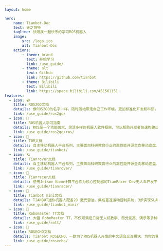 ```yaml
--- 
layout: home

hero:
    name: Tianbot-Doc
    text: 天之博特
    tagline: 快跟我一起快乐的学习ROS机器人
    image: 
        src: /logo.ico
        alt: Tianbot-Doc
    actions:
        - theme: brand
          text: 开始学习
          link: /use_guide/
        - theme: alt
          text: Github
          link: https://github.com/tianbot
        - theme: Bilibili
          text: Bilibili
          link: https://space.bilibili.com/451561151       
features:
  - icon: 💿
    title: ROS2GO文档
    details: 像ROS2GO的名字一样，随时随地带走自己工作环境，更加标准化开发和科研，经过简单几步很短时间就可以体验ROS的乐趣，而无需繁碎的环境配置，这就是ROS2GO...
    link: /use_guide/ros2go/
  - icon: 🐢
    title: ROS机器人学习指南
    details: ROS是一个功能强大、灵活多样的机器人软件框架，可以帮助开发者快速构建出各种类型的机器人应用。它的开放源代码特性也使得它可以不断发展壮大，并得到广泛的应用和支持...
    link: /use_guide/ros2go/ros/
  - icon: 🚚
    title: TOM文档
    details: 自主移动机器人平台系列，主要面向科研教育行业的高性能开源全向移动底盘，提供开源控制程序、开发文档，支持使用USB、CAN、UART等作为外部通信接口，可灵活使用打造自己独特的机器人方案...
    link: /use_guide/tianbot/
  - icon: 🪐
    title: Tianrover文档
    details: 自主移动机器人平台系列，主要面向科研教育行业的高性能开源全向移动底盘，提供开源控制程序、开发文档，支持使用USB、CAN、UART等作为外部通信接口，可灵活使用打造自己独特的机器人方案...
    link: /use_guide/tianrover/
  - icon: 🏁
    title: Tianracer文档
    details: 使用Jetson Nano计算平台作为核心控制器的TianRacer-Dev无人车开发平台的使用说明，涉及基本功能、硬件、软件的相关信息...
    link: /use_guide/tianracer/
  - icon: 🚗
    title: Tianbot mini文档
    details: TIANBOT迷你机器人配备2D 激光雷达，集成差速运动控制系统，3步实现SLAM建图导航，从开机到建图导航仅需数秒钟，快速帮您学习和使用ROS机器人操作系统控制与构建智能机器人...
    link: /use_guide/tianbot_mini/
  - icon: 🚁
    title: Robomaster TT文档
    details: 大疆 RoboMaster TT，不仅可满足日常无人机教学、部分竞赛、演示等多种需求，也可搭配Tianbot mini机器人即可构成空地协同套装，让学生和老师更专注在空地协同和编队控制的学习上...
    link: /use_guide/rmtt/
  - icon: 📢
    title: ROSECHO文档
    details: Tianbot ROSECHO，一款为了ROS机器人开发的中文语音交互模块，为你的移动机器人加上耳朵吧...
    link: /use_guide/rosecho/
---
```


<style>
  :root {
  --vp-home-hero-name-color: transparent;
  --vp-home-hero-name-background: -webkit-linear-gradient(120deg, #bd34fe, #41d1ff);

  --vp-home-hero-image-background-image: linear-gradient(-45deg, #bd34fe 50%, #47caff 50%);
  --vp-home-hero-image-filter: blur(40px);
}

</style>

